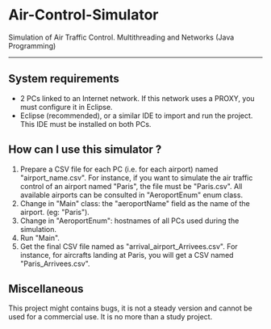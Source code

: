 # Air-Control-Simulator
Simulation of Air Traffic Control. Multithreading and Networks (Java Programming)

------------------------------------------------------------------

System requirements
-------------------
  - 2 PCs linked to an Internet network. If this network uses a PROXY, you must configure it in Eclipse.
  - Eclipse (recommended), or a similar IDE to import and run the project. This IDE must be installed on both PCs.

How can I use this simulator ?
------------------------------

1. Prepare a CSV file for each PC (i.e. for each airport) named "airport_name.csv". For instance, if you want to simulate the air traffic control of an airport named "Paris", the file must be "Paris.csv". All available airports can be consulted in "AeroportEnum" enum class.
2. Change in "Main" class: the "aeroportName" field as the name of the airport. (eg: "Paris").
3. Change in "AeroportEnum": hostnames of all PCs used during the simulation.
4. Run "Main".
5. Get the final CSV file named as "arrival_airport_Arrivees.csv". For instance, for aircrafts landing at Paris, you will get a CSV named "Paris_Arrivees.csv".

Miscellaneous
-------------
This project might contains bugs, it is not a steady version and cannot be used for a commercial use. It is no more than a study project.
